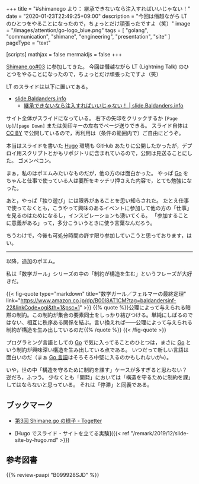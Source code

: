 +++
title = "#shimanego より： 継承できないなら注入すればいいじゃない！"
date =  "2020-01-23T22:49:25+09:00"
description = "今回は僭越ながら LT のひとつをやることになったので，ちょっとだけ頑張ったですよ（笑）"
image = "/images/attention/go-logo_blue.png"
tags = [ "golang", "communication", "shimane", "engineering", "presentation", "site" ]
pageType = "text"

[scripts]
  mathjax = false
  mermaidjs = false
+++

[Shimane.go#03] に参加してきた。
今回は僭越ながら LT (Lightning Talk) のひとつをやることになったので，ちょっとだけ頑張ったですよ（笑） 

LT のスライドは以下に置いてある。

- [slide.Baldanders.info](https://slide.baldanders.info/)
    - [継承できないなら注入すればいいじゃない！ | slide.Baldanders.info](https://slide.baldanders.info/shimane-go-2020-01-23/)

サイト全体がスライドになっている。
右下の矢印をクリックするか `[Page Up]`/`[page Down]` または矢印キーの左右でページ送りできる。
スライド自体は [CC BY](https://creativecommons.org/licenses/by/4.0/ "Creative Commons — Attribution 4.0 International   — CC BY 4.0") で公開しているので，再利用は（条件の範囲内で）ご自由にどうぞ。

本当はスライドを書いた [Hugo] 環境も GitHub あたりに公開したかったが，デプロイ用スクリプトとかもリポジトリに含まれているので，公開は見送ることにした。
ゴメンペコン。

まぁ，私のはポエムみたいなものだが，他の方のは面白かった。
やっぱ [Go] をちゃんと仕事で使っている人は要所をキッチリ押さえた内容で，とても勉強になった。

あと，やっぱ「独り遊び」には限界があることを思い知らされた。
たとえ仕事で使ってなくとも，こうやって興味のあるイベントに参加して他の方の「仕事」を見るのはためになるし，インスピレーションも湧いてくる。
「参加することに意義がある」って，多分こういうときに使う言葉なんだろう。

ちうわけで，今後も可処分時間の許す限り参加していこうと思っております，はい。

---

以降，追加のポエム。

私は「数学ガール」シリーズの中の「制約が構造を生む」というフレーズが大好きだ。

{{< fig-quote type="markdown" title="数学ガール／フェルマーの最終定理" link="https://www.amazon.co.jp/dp/B00I8AT1CM?tag=baldandersinf-22&linkCode=ogi&th=1&psc=1" >}}
{{% quote %}}公理によって与えられる暗黙の制約。この制約が集合の要素同士をしっかり結びつける。単純にしばるのではない、相互に秩序ある関係を結ぶ。言い換えれば――公理によって与えられる制約が構造を生み出しているのだ{{% /quote %}}
{{< /fig-quote >}}

プログラミング言語としての [Go] で気に入ってることのひとつは，まさに [Go] という制約が興味深い構造を生み出している点である。
いつだって新しい言語は面白いのだ（まぁ [Go 言語]はそろそろ中堅に入るのかもしれないが`w`）。

いや，世の中「構造を守るために制約を課す」ケースが多すぎると思わない？ 逆だろ，ふつう。
少なくとも「開発」においては「構造を守るために制約を課」してはならないと思っている。
それは「停滞」と同義である。

## ブックマーク

- [第3回 Shimane.go の様子 - Togetter](https://togetter.com/li/1459564)

- [Hugo でスライド・サイトを立てる実験]({{< ref "/remark/2019/12/slide-site-by-hugo.md" >}})

[Shimane.go#03]: https://shimane-go.connpass.com/event/159977/ "Shimane.go#03 - connpass"
[Go]: https://golang.org/ "The Go Programming Language"
[Go 言語]: https://golang.org/ "The Go Programming Language"
[Hugo]: https://gohugo.io/ "The world’s fastest framework for building websites | Hugo"


## 参考図書

{{% review-paapi "B099928SJD" %}} <!-- プログラミング言語Go -->
